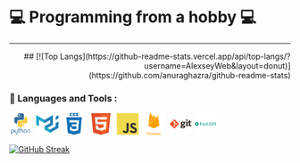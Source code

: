 # :computer: Programming from a hobby :computer: </center>
---
<div style='text-align: right;'>
  ## [![Top Langs](https://github-readme-stats.vercel.app/api/top-langs/?username=AlexseyWeb&layout=donut)](https://github.com/anuraghazra/github-readme-stats)
</div>

### :penguin: Languages and Tools :
<div>
  <img src="https://github.com/devicons/devicon/blob/master/icons/python/python-original-wordmark.svg" title="Java" alt="Python" width="40" height="40"/>&nbsp;
  <img src="https://github.com/devicons/devicon/blob/master/icons/materialui/materialui-original.svg" title="Material UI" alt="Material UI" width="40" height="40"/>&nbsp;
  <img src="https://github.com/devicons/devicon/blob/master/icons/css3/css3-plain-wordmark.svg"  title="CSS3" alt="CSS" width="40" height="40"/>&nbsp;
  <img src="https://github.com/devicons/devicon/blob/master/icons/html5/html5-original.svg" title="HTML5" alt="HTML" width="40" height="40"/>&nbsp;
  <img src="https://github.com/devicons/devicon/blob/master/icons/javascript/javascript-original.svg" title="JavaScript" alt="JavaScript" width="40" height="40"/>&nbsp;
  <img src="https://github.com/devicons/devicon/blob/master/icons/firebase/firebase-plain-wordmark.svg" title="Firebase" alt="Firebase" width="40" height="40"/>&nbsp;
  <img src="https://github.com/devicons/devicon/blob/master/icons/git/git-original-wordmark.svg" title="Git" **alt="Git" width="40" height="40"/>
  <img src="https://github.com/devicons/devicon/blob/master/icons/fastapi/fastapi-original-wordmark.svg" title="FastAPI" **alt="FastAPI" width="40" height="40"/>
</div>

[![GitHub Streak](https://github-readme-streak-stats.herokuapp.com?user=AlexseyWeb&theme=whatsapp-light)](https://git.io/streak-stats)
